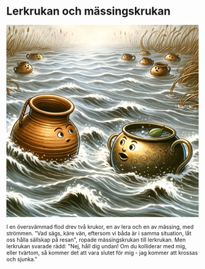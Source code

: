 # Lerkrukan och mässingskrukan

<img src="04.png" width="512">

I en översvämmad flod drev två krukor, en av lera och en av mässing, med strömmen. "Vad sägs, käre vän, eftersom vi båda är i samma situation, låt oss hålla sällskap på resan", ropade mässingskrukan till lerkrukan. Men lerkrukan svarade rädd: "Nej, håll dig undan! Om du kolliderar med mig, eller tvärtom, så kommer det att vara slutet för mig - jag kommer att krossas och sjunka."